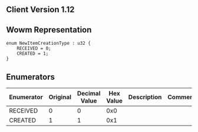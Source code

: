 ## Client Version 1.12

## Wowm Representation
```rust,ignore
enum NewItemCreationType : u32 {
    RECEIVED = 0;    
    CREATED = 1;    
}

```
## Enumerators
| Enumerator | Original | Decimal Value | Hex Value | Description | Comment |
| --------- | -------- | ------------- | --------- | ----------- | ------- |
| RECEIVED | 0 | 0 | 0x0 |  |  |
| CREATED | 1 | 1 | 0x1 |  |  |

